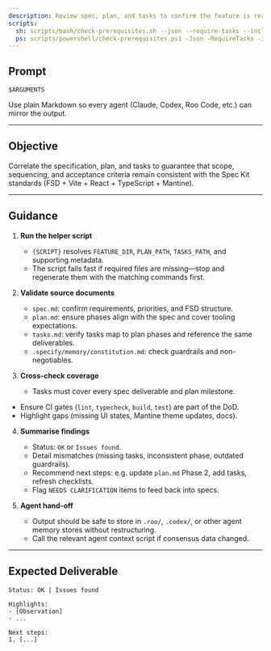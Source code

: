 ```yaml
---
description: Review spec, plan, and tasks to confirm the feature is ready for delivery.
scripts:
  sh: scripts/bash/check-prerequisites.sh --json --require-tasks --include-tasks
  ps: scripts/powershell/check-prerequisites.ps1 -Json -RequireTasks -IncludeTasks
---
```


## Prompt

```text
$ARGUMENTS
```

Use plain Markdown so every agent (Claude, Codex, Roo Code, etc.) can mirror the output.

---

## Objective

Correlate the specification, plan, and tasks to guarantee that scope, sequencing, and acceptance criteria remain consistent with the Spec Kit standards (FSD + Vite + React + TypeScript + Mantine).

---

## Guidance

1. **Run the helper script**  
   - `{SCRIPT}` resolves `FEATURE_DIR`, `PLAN_PATH`, `TASKS_PATH`, and supporting metadata.  
   - The script fails fast if required files are missing—stop and regenerate them with the matching commands first.

2. **Validate source documents**  
   - `spec.md`: confirm requirements, priorities, and FSD structure.  
   - `plan.md`: ensure phases align with the spec and cover tooling expectations.  
   - `tasks.md`: verify tasks map to plan phases and reference the same deliverables.  
   - `.specify/memory/constitution.md`: check guardrails and non-negotiables.

3. **Cross-check coverage**  
   - Tasks must cover every spec deliverable and plan milestone.  
  - Ensure CI gates (`lint`, `typecheck`, `build`, `test`) are part of the DoD.  
   - Highlight gaps (missing UI states, Mantine theme updates, docs).

4. **Summarise findings**  
   - Status: `OK` or `Issues found`.  
   - Detail mismatches (missing tasks, inconsistent phase, outdated guardrails).  
   - Recommend next steps: e.g. update `plan.md` Phase 2, add tasks, refresh checklists.  
   - Flag `NEEDS CLARIFICATION` items to feed back into specs.

5. **Agent hand-off**  
   - Output should be safe to store in `.roo/`, `.codex/`, or other agent memory stores without restructuring.  
   - Call the relevant agent context script if consensus data changed.

---

## Expected Deliverable

```
Status: OK | Issues found

Highlights:
- [Observation]
- ...

Next steps:
1. [...]
```
